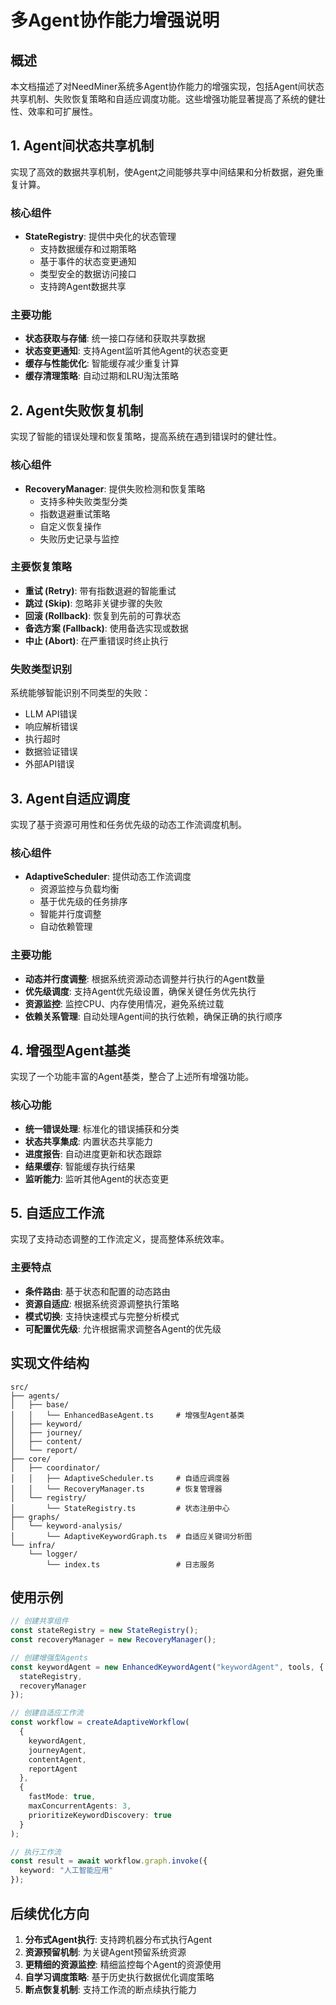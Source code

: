 # 多Agent协作能力增强说明

## 概述

本文档描述了对NeedMiner系统多Agent协作能力的增强实现，包括Agent间状态共享机制、失败恢复策略和自适应调度功能。这些增强功能显著提高了系统的健壮性、效率和可扩展性。

## 1. Agent间状态共享机制

实现了高效的数据共享机制，使Agent之间能够共享中间结果和分析数据，避免重复计算。

### 核心组件

- **StateRegistry**: 提供中央化的状态管理
  - 支持数据缓存和过期策略
  - 基于事件的状态变更通知
  - 类型安全的数据访问接口
  - 支持跨Agent数据共享

### 主要功能

- **状态获取与存储**: 统一接口存储和获取共享数据
- **状态变更通知**: 支持Agent监听其他Agent的状态变更
- **缓存与性能优化**: 智能缓存减少重复计算
- **缓存清理策略**: 自动过期和LRU淘汰策略

## 2. Agent失败恢复机制

实现了智能的错误处理和恢复策略，提高系统在遇到错误时的健壮性。

### 核心组件

- **RecoveryManager**: 提供失败检测和恢复策略
  - 支持多种失败类型分类
  - 指数退避重试策略
  - 自定义恢复操作
  - 失败历史记录与监控

### 主要恢复策略

- **重试 (Retry)**: 带有指数退避的智能重试
- **跳过 (Skip)**: 忽略非关键步骤的失败
- **回滚 (Rollback)**: 恢复到先前的可靠状态
- **备选方案 (Fallback)**: 使用备选实现或数据
- **中止 (Abort)**: 在严重错误时终止执行

### 失败类型识别

系统能够智能识别不同类型的失败：
- LLM API错误
- 响应解析错误
- 执行超时
- 数据验证错误
- 外部API错误

## 3. Agent自适应调度

实现了基于资源可用性和任务优先级的动态工作流调度机制。

### 核心组件

- **AdaptiveScheduler**: 提供动态工作流调度
  - 资源监控与负载均衡
  - 基于优先级的任务排序
  - 智能并行度调整
  - 自动依赖管理

### 主要功能

- **动态并行度调整**: 根据系统资源动态调整并行执行的Agent数量
- **优先级调度**: 支持Agent优先级设置，确保关键任务优先执行
- **资源监控**: 监控CPU、内存使用情况，避免系统过载
- **依赖关系管理**: 自动处理Agent间的执行依赖，确保正确的执行顺序

## 4. 增强型Agent基类

实现了一个功能丰富的Agent基类，整合了上述所有增强功能。

### 核心功能

- **统一错误处理**: 标准化的错误捕获和分类
- **状态共享集成**: 内置状态共享能力
- **进度报告**: 自动进度更新和状态跟踪
- **结果缓存**: 智能缓存执行结果
- **监听能力**: 监听其他Agent的状态变更

## 5. 自适应工作流

实现了支持动态调整的工作流定义，提高整体系统效率。

### 主要特点

- **条件路由**: 基于状态和配置的动态路由
- **资源自适应**: 根据系统资源调整执行策略
- **模式切换**: 支持快速模式与完整分析模式
- **可配置优先级**: 允许根据需求调整各Agent的优先级

## 实现文件结构

```
src/
├── agents/
│   ├── base/
│   │   └── EnhancedBaseAgent.ts     # 增强型Agent基类
│   ├── keyword/
│   ├── journey/
│   ├── content/
│   └── report/
├── core/
│   ├── coordinator/
│   │   ├── AdaptiveScheduler.ts     # 自适应调度器
│   │   └── RecoveryManager.ts       # 恢复管理器
│   └── registry/
│       └── StateRegistry.ts         # 状态注册中心
├── graphs/
│   └── keyword-analysis/
│       └── AdaptiveKeywordGraph.ts  # 自适应关键词分析图
└── infra/
    └── logger/
        └── index.ts                 # 日志服务
```

## 使用示例

```typescript
// 创建共享组件
const stateRegistry = new StateRegistry();
const recoveryManager = new RecoveryManager();

// 创建增强型Agents
const keywordAgent = new EnhancedKeywordAgent("keywordAgent", tools, { 
  stateRegistry, 
  recoveryManager
});

// 创建自适应工作流
const workflow = createAdaptiveWorkflow(
  {
    keywordAgent,
    journeyAgent,
    contentAgent,
    reportAgent
  },
  {
    fastMode: true,
    maxConcurrentAgents: 3,
    prioritizeKeywordDiscovery: true
  }
);

// 执行工作流
const result = await workflow.graph.invoke({
  keyword: "人工智能应用"
});
```

## 后续优化方向

1. **分布式Agent执行**: 支持跨机器分布式执行Agent
2. **资源预留机制**: 为关键Agent预留系统资源
3. **更精细的资源监控**: 精细监控每个Agent的资源使用
4. **自学习调度策略**: 基于历史执行数据优化调度策略
5. **断点恢复机制**: 支持工作流的断点续执行能力